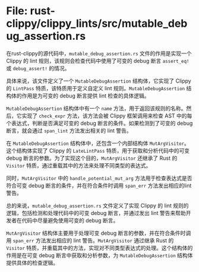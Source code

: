 # File: rust-clippy/clippy_lints/src/mutable_debug_assertion.rs

在rust-clippy的源代码中，`mutable_debug_assertion.rs` 文件的作用是实现一个 Clippy 的 lint 规则，该规则会检查代码中使用了可变的 debug 断言 `assert_eq!` 或 `debug_assert!` 的情况。

具体来说，该文件定义了一个 `MutableDebugAssertion` 结构体，它实现了 Clippy 的 `LintPass` 特质，该特质用于定义自定义 lint 规则。`MutableDebugAssertion` 结构体的作用是为可变的 debug 断言提供 lint 检查的具体逻辑。

`MutableDebugAssertion` 结构体中有一个 `name` 方法，用于返回该规则的名称。然后，它实现了 `check_expr` 方法，该方法会被 Clippy 框架调用来检查 AST 中的每个表达式，判断是否满足可变的 debug 断言的条件。如果检测到了可变的 debug 断言，就会通过 `span_lint` 方法发出相关的 lint 警告。

在 `MutableDebugAssertion` 结构体中，还包含一个内部结构体 `MutArgVisitor`。这个结构体实现了 Clippy 的 `LateLintPass` 特质，用于获取和分析代码中的可变 debug 断言的参数。为了实现这个目的，`MutArgVisitor` 还继承了 Rust 的 `Visitor` 特质，通过重载其中的方法来处理不同类型的表达式。

同时，`MutArgVisitor` 中的 `handle_potential_mut_arg` 方法用于检查表达式是否符合可变 debug 断言的条件，并在符合条件时调用 `span_err` 方法发出相应的lint警告。

总的来说，`mutable_debug_assertion.rs` 文件定义了实现 Clippy 的 lint 规则的逻辑，包括检测和处理代码中的可变 debug 断言，并通过发出 lint 警告来帮助开发者在代码中尽量避免使用可变的 debug 断言。

`MutArgVisitor` 结构体主要用于处理可变 debug 断言的参数，并在符合条件时调用 `span_err` 方法发出相应的 lint 警告。`MutArgVisitor` 通过继承 Rust 的 `Visitor` 特质，并重载其中的方法，实现对不同类型表达式的处理。这个结构体的作用是在可变 debug 断言中获取和分析参数，为 `MutableDebugAssertion` 结构体提供具体的检查逻辑。

